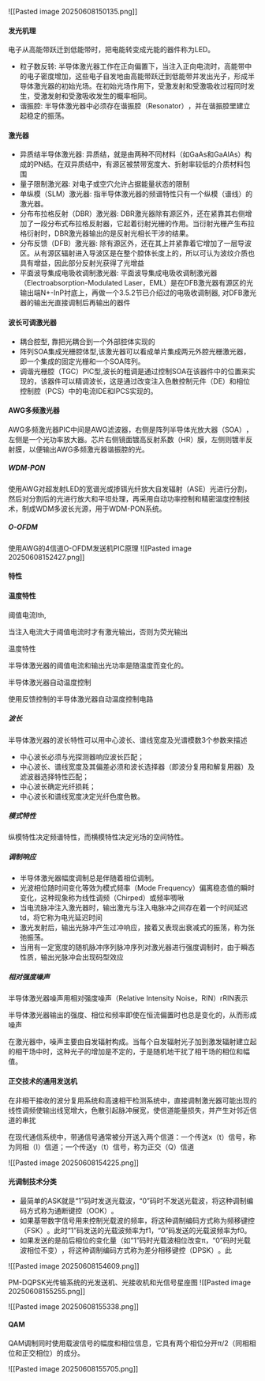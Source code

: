 
![[Pasted image 20250608150135.png]]


#### 发光机理

电子从高能带跃迁到低能带时，把电能转变成光能的器件称为LED。

- 粒子数反转: 半导体激光器工作在正向偏置下，当注入正向电流时，高能带中的电子密度增加，这些电子自发地由高能带跃迁到低能带并发出光子，形成半导体激光器的初始光场。在初始光场作用下，受激发射和受激吸收过程同时发生，受激发射和受激吸收发生的概率相同。
- 谐振腔: 半导体激光器中必须存在谐振腔（Resonator）​，并在谐振腔里建立起稳定的振荡。


#### 激光器

- 异质结半导体激光器: 异质结，就是由两种不同材料（如GaAs和GaAlAs）构成的PN结。在双异质结中，有源区被禁带宽度大、折射率较低的介质材料包围
- 量子限制激光器: 对电子或空穴允许占据能量状态的限制
- 单纵模（SLM）激光器: 指半导体激光器的频谱特性只有一个纵模（谱线）的激光器。
- 分布布拉格反射（DBR）激光器: DBR激光器除有源区外，还在紧靠其右侧增加了一段分布式布拉格反射器，它起着衍射光栅的作用。当衍射光栅产生布拉格衍射时，DBR激光器输出的是反射光相长干涉的结果。
- 分布反馈（DFB）激光器: 除有源区外，还在其上并紧靠着它增加了一层导波区。从有源区辐射进入导波区是在整个腔体长度上的，所以可认为波纹介质也具有增益，因此部分反射光获得了光增益
- 平面波导集成电吸收调制激光器: 平面波导集成电吸收调制激光器（Electroabsorption-Modulated Laser，EML）是在DFB激光器有源区的光输出端N+-InP衬底上，再做一个3.5.2节已介绍过的电吸收调制器, 对DFB激光器的输出光直接调制后再输出的器件


#### 波长可调激光器

- 耦合腔型, 靠把光耦合到一个外部腔体实现的
- 阵列SOA集成光栅腔体型,该激光器可以看成单片集成两元外腔光栅激光器，即一个集成的固定光栅和一个SOA阵列。
- 调谐光栅腔（TGC）PIC型,波长的粗调是通过控制SOA在该器件中的位置来实现的，该器件可以精调波长，这是通过改变注入色散控制元件（DE）和相位控制腔（PCS）中的电流IDE和IPCS实现的。


#### AWG多频激光器

AWG多频激光器PIC中间是AWG滤波器，右侧是阵列半导体光放大器（SOA）​，左侧是一个光功率放大器。芯片右侧镜面镀高反射系数（HR）膜，左侧则镀半反射膜，以便输出AWG多频激光器谐振腔的光。

##### WDM-PON
使用AWG对超发射LED的宽谱光或掺铒光纤放大自发辐射（ASE）光进行分割，然后对分割后的光进行放大和平坦处理，再采用自动功率控制和精密温度控制技术，制成WDM多波长光源，用于WDM-PON系统。

##### O-OFDM
使用AWG的4信道O-OFDM发送机PIC原理
![[Pasted image 20250608152427.png]]



#### 特性

#### 温度特性


阈值电流Ith, 

当注入电流大于阈值电流时才有激光输出，否则为荧光输出

温度特性

半导体激光器的阈值电流和输出光功率是随温度而变化的。

半导体激光器自动温度控制

使用反馈控制的半导体激光器自动温度控制电路

##### 波长

半导体激光器的波长特性可以用中心波长、谱线宽度及光谱模数3个参数来描述

- 中心波长必须与光探测器响应波长匹配；
- 中心波长、谱线宽度及其偏差必须和波长选择器（即波分复用和解复用器）及滤波器选择特性匹配；
- 中心波长确定光纤损耗；
- 中心波长和谱线宽度决定光纤色度色散。


##### 模式特性

纵模特性决定频谱特性，而横模特性决定光场的空间特性。



##### 调制响应

- 半导体激光器幅度调制总是伴随着相位调制。
- 光波相位随时间变化等效为模式频率（Mode Frequency）偏离稳态值的瞬时变化，这种现象称为线性调频（Chirped）或频率啁啾
- 当电流脉冲注入激光器时，输出激光与注入电脉冲之间存在着一个时间延迟td，将它称为电光延迟时间
- 激光发射后，输出光脉冲产生过冲响应，接着又表现出衰减式的振荡，称为张弛振荡。
- 当用有一定宽度的随机脉冲序列脉冲序列对激光器进行强度调制时，由于瞬态性质，输出光脉冲会出现码型效应


##### 相对强度噪声

半导体激光器噪声用相对强度噪声（Relative Intensity Noise，RIN）rRIN表示

半导体激光器输出的强度、相位和频率即使在恒流偏置时也总是变化的，从而形成噪声

在激光器中，噪声主要由自发辐射构成。当每个自发辐射光子加到激发辐射建立起的相干场中时，这种光子的增加是不定的，于是随机地干扰了相干场的相位和幅值。


#### 正交技术的通用发送机


在非相干接收的波分复用系统和高速相干检测系统中，直接调制激光器可能出现的线性调频使输出线宽增大，色散引起脉冲展宽，使信道能量损失，并产生对邻近信道的串扰


在现代通信系统中，带通信号通常被分开送入两个信道：一个传送x（t）信号，称为同相（I）信道；一个传送y（t）信号，称为正交（Q）信道


![[Pasted image 20250608154225.png]]


#### 光调制技术分类

- 最简单的ASK就是“1”码时发送光载波，​“0”码时不发送光载波，将这种调制编码方式称为通断键控（OOK）​。
- 如果基带数字信号用来控制光载波的频率，将这种调制编码方式称为频移键控（FSK）​。此时“1”码发送的光载波频率为f1，​“0”码发送的光载波频率为f0。
- 如果发送的是前后相位的变化量（如“1”码时光载波相位改变π，​“0”码时光载波相位不变）​，将这种调制编码方式称为差分相移键控（DPSK）​。此

![[Pasted image 20250608154609.png]]

PM-DQPSK光传输系统的光发送机、光接收机和光信号星座图
![[Pasted image 20250608155255.png]]


![[Pasted image 20250608155338.png]]

#### QAM

QAM调制同时使用载波信号的幅度和相位信息，它具有两个相位分开π/2（同相相位和正交相位）的成分。

![[Pasted image 20250608155705.png]]